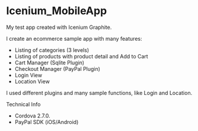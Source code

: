 Icenium_MobileApp
=================

My test app created with Icenium Graphite.

I create an ecommerce sample app with many features:
 - Listing of categories (3 levels)
 - Listing of products with product detail and Add to Cart
 - Cart Manager (Sqlite Plugin)
 - Checkout Manager (PayPal Plugin)
 - Login View
 - Location View

I used different plugins and many sample functions, like Login and Location.

Technical Info
- Cordova 2.7.0.
- PayPal SDK (iOS/Android)
